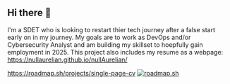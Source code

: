 ## Hi there 👋
I'm a SDET who is looking to restart thier tech journey after a false start early on in my journey. My goals are to work as DevOps and/or Cybersecurity Analyst and am building my skillset to hoepfully gain employment in 2025.
This project also includes my resume as a webpage: https://nullaurelian.github.io/nullAurelian/

https://roadmap.sh/projects/single-page-cv
[![roadmap.sh](https://roadmap.sh/card/tall/6780108b70129741a89cf393?variant=dark)](https://roadmap.sh)
<!--
**nullAurelian/nullAurelian** is a ✨ _special_ ✨ repository because its `README.md` (this file) appears on your GitHub profile.

Here are some ideas to get you started:

- 🔭 I’m currently working on ...
- 🌱 I’m currently learning ...
- 👯 I’m looking to collaborate on ...
- 🤔 I’m looking for help with ...
- 💬 Ask me about ...
- 📫 How to reach me: ...
- 😄 Pronouns: ...
- ⚡ Fun fact: ...
-->
